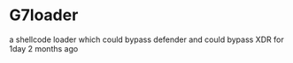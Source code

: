 # G7loader
a shellcode loader which could bypass defender and could bypass XDR for 1day 2 months ago
